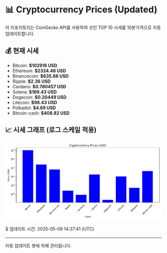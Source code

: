 
# 📊 Cryptocurrency Prices (Updated)

이 리포지토리는 CoinGecko API를 사용하여 코인 TOP 10 시세를 10분가격으로 자동 업데이트합니다.

## 💰 현재 시세
- Bitcoin: **$102916 USD**
- Ethereum: **$2324.46 USD**
- Binancecoin: **$635.88 USD**
- Ripple: **$2.36 USD**
- Cardano: **$0.780457 USD**
- Solana: **$169.43 USD**
- Dogecoin: **$0.20449 USD**
- Litecoin: **$98.43 USD**
- Polkadot: **$4.69 USD**
- Bitcoin-cash: **$408.82 USD**

## 📈 시세 그래프 (로그 스케일 적용)
![Crypto Prices](crypto_prices.png)

⏳ 업데이트 시간: 2025-05-09 14:37:41 (UTC)

---
자동 업데이트 봇에 의해 관리됩니다.
